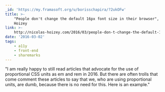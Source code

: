```yaml
---
_id: 'https://my.framasoft.org/u/borisschapira/?2ukOFw'
title: >-
    "People don't change the default 16px font size in their browser", Nicolas
    Hoizey
link: >-
    http://nicolas-hoizey.com/2016/03/people-don-t-change-the-default-16px-font-size-in-their-browser.html
date: '2016-03-02'
tags:
    - a11y
    - front-end
    - sharemarks
---
```


<div class="markdown"><p>&quot;I am really happy to still read articles that advocate for the use of proportional CSS units as em and rem in 2016. But there are often trolls that come comment these articles to say that we, who are using proportional units, are dumb, because there is no need for this. Here is an example.&quot;
</p></div>
